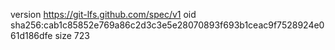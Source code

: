 version https://git-lfs.github.com/spec/v1
oid sha256:cab1c85852e769a86c2d3c3e5e28070893f693b1ceac9f7528924e061d186dfe
size 723
